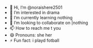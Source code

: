 - 👋 Hi, I’m @noraishere2501
- 👀 I’m interested in drama
- 🌱 I’m currently learning nothing
- 💞️ I’m looking to collaborate on |nothing
- 📫 How to reach me t you
- 😄 Pronouns: she her
- ⚡ Fun fact: i playd fotball

<!---
noraishere2501/noraishere2501 is a ✨ special ✨ repository because its `README.md` (this file) appears on your GitHub profile.
You can click the Preview link to take a look at your changes.
--->
